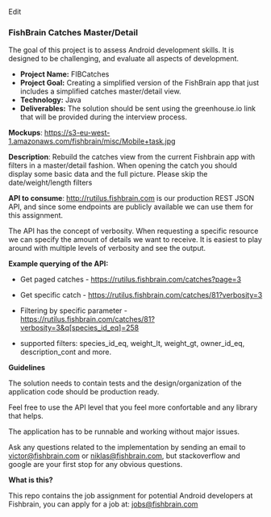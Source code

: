 Edit
### FishBrain Catches Master/Detail

The goal of this project is to assess Android development skills. It is designed to be challenging, and evaluate all aspects of development.

- **Project Name:** FIBCatches
- **Project Goal:** Creating a simplified version of the FishBrain app that just includes a simplified catches master/detail view.
- **Technology:** Java
- **Deliverables:** The solution should be sent using the greenhouse.io link that will be provided during the interview process.

**Mockups**: https://s3-eu-west-1.amazonaws.com/fishbrain/misc/Mobile+task.jpg

**Description**: Rebuild the catches view from the current Fishbrain app with filters in a master/detail fashion. When opening the catch you should display some basic data and the full picture. Please skip the date/weight/length filters

**API to consume**: http://rutilus.fishbrain.com is our production REST JSON API, and since some endpoints are publicly available we can use them for this assignment.

The API has the concept of verbosity. When requesting a specific resource we can specify the amount of details we want to receive. It is easiest to play around with multiple levels of verbosity and see the output.

**Example querying of the API:**

- Get paged catches - https://rutilus.fishbrain.com/catches?page=3
- Get specific catch - https://rutilus.fishbrain.com/catches/81?verbosity=3

- Filtering by specific parameter - https://rutilus.fishbrain.com/catches/81?verbosity=3&q[species_id_eq]=258

- supported filters: species_id_eq, weight_lt, weight_gt, owner_id_eq, description_cont and more. 


**Guidelines**

The solution needs to contain tests and the design/organization of the application code should be production ready. 

Feel free to use the API level that you feel more confortable and any library that helps.

The application has to be runnable and working without major issues.

Ask any questions related to the implementation by sending an email to victor@fishbrain.com or niklas@fishbrain.com, but stackoverflow and google are your first stop for any obvious questions.

**What is this?**

This repo contains the job assignment for potential Android developers at Fishbrain, you can apply for a job at: jobs@fishbrain.com


